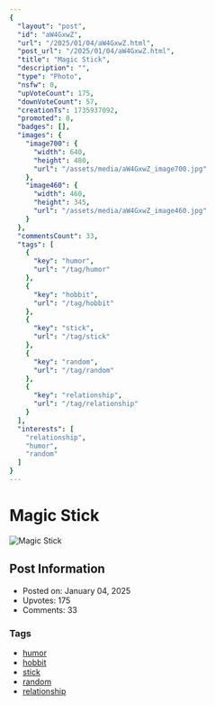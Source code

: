 ```yaml
---
{
  "layout": "post",
  "id": "aW4GxwZ",
  "url": "/2025/01/04/aW4GxwZ.html",
  "post_url": "/2025/01/04/aW4GxwZ.html",
  "title": "Magic Stick",
  "description": "",
  "type": "Photo",
  "nsfw": 0,
  "upVoteCount": 175,
  "downVoteCount": 57,
  "creationTs": 1735937092,
  "promoted": 0,
  "badges": [],
  "images": {
    "image700": {
      "width": 640,
      "height": 480,
      "url": "/assets/media/aW4GxwZ_image700.jpg"
    },
    "image460": {
      "width": 460,
      "height": 345,
      "url": "/assets/media/aW4GxwZ_image460.jpg"
    }
  },
  "commentsCount": 33,
  "tags": [
    {
      "key": "humor",
      "url": "/tag/humor"
    },
    {
      "key": "hobbit",
      "url": "/tag/hobbit"
    },
    {
      "key": "stick",
      "url": "/tag/stick"
    },
    {
      "key": "random",
      "url": "/tag/random"
    },
    {
      "key": "relationship",
      "url": "/tag/relationship"
    }
  ],
  "interests": [
    "relationship",
    "humor",
    "random"
  ]
}
---
```


# Magic Stick

![Magic Stick](/assets/media/aW4GxwZ_image700.jpg)

## Post Information

- Posted on: January 04, 2025
- Upvotes: 175
- Comments: 33

### Tags

- [humor](/tag/humor)
- [hobbit](/tag/hobbit)
- [stick](/tag/stick)
- [random](/tag/random)
- [relationship](/tag/relationship)
